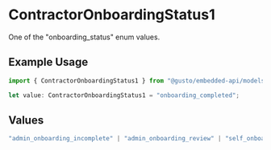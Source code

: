 # ContractorOnboardingStatus1

One of the "onboarding_status" enum values.

## Example Usage

```typescript
import { ContractorOnboardingStatus1 } from "@gusto/embedded-api/models/components";

let value: ContractorOnboardingStatus1 = "onboarding_completed";
```

## Values

```typescript
"admin_onboarding_incomplete" | "admin_onboarding_review" | "self_onboarding_not_invited" | "self_onboarding_invited" | "self_onboarding_started" | "self_onboarding_review" | "onboarding_completed"
```